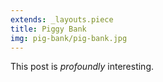 ```yaml
---
extends: _layouts.piece
title: Piggy Bank
img: pig-bank/pig-bank.jpg
---
```


This post is *profoundly* interesting.
